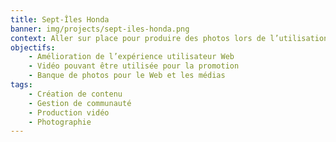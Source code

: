 ```yaml
---
title: Sept-Îles Honda
banner: img/projects/sept-iles-honda.png
context: Aller sur place pour produire des photos lors de l’utilisation des hélicoptères. La production d’une vidéo corporative ainsi que la conception d’un nouveau site Web moderne. Comme Innukoptères faisait déjà affaire avec le studio Optik 360, l’intégration du site Web leur a été confié.
objectifs:
    - Amélioration de l’expérience utilisateur Web
    - Vidéo pouvant être utilisée pour la promotion
    - Banque de photos pour le Web et les médias
tags:
    - Création de contenu
    - Gestion de communauté
    - Production vidéo
    - Photographie
---
```

